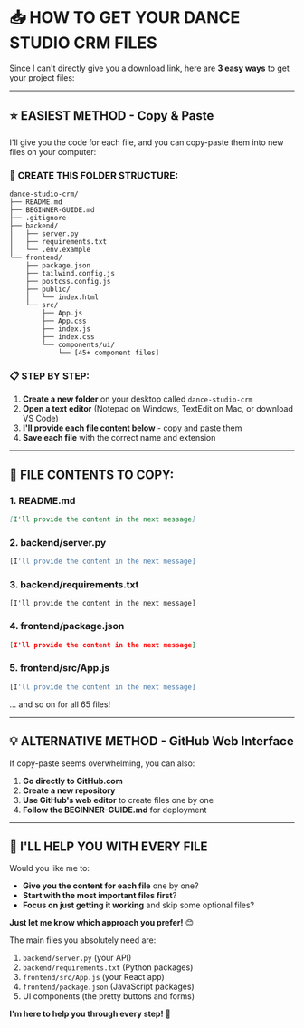 # 📥 HOW TO GET YOUR DANCE STUDIO CRM FILES

Since I can't directly give you a download link, here are **3 easy ways** to get your project files:

---

## ⭐ **EASIEST METHOD - Copy & Paste** 

I'll give you the code for each file, and you can copy-paste them into new files on your computer:

### 📁 **CREATE THIS FOLDER STRUCTURE:**
```
dance-studio-crm/
├── README.md
├── BEGINNER-GUIDE.md
├── .gitignore
├── backend/
│   ├── server.py
│   ├── requirements.txt
│   └── .env.example
└── frontend/
    ├── package.json
    ├── tailwind.config.js
    ├── postcss.config.js
    ├── public/
    │   └── index.html
    └── src/
        ├── App.js
        ├── App.css
        ├── index.js
        ├── index.css
        └── components/ui/
            └── [45+ component files]
```

### 📋 **STEP BY STEP:**

1. **Create a new folder** on your desktop called `dance-studio-crm`
2. **Open a text editor** (Notepad on Windows, TextEdit on Mac, or download VS Code)
3. **I'll provide each file content below** - copy and paste them
4. **Save each file** with the correct name and extension

---

## 📂 **FILE CONTENTS TO COPY:**

### 1. **README.md** 
```markdown
[I'll provide the content in the next message]
```

### 2. **backend/server.py**
```python
[I'll provide the content in the next message]
```

### 3. **backend/requirements.txt**
```
[I'll provide the content in the next message]
```

### 4. **frontend/package.json**
```json
[I'll provide the content in the next message]
```

### 5. **frontend/src/App.js**
```javascript
[I'll provide the content in the next message]
```

... and so on for all 65 files!

---

## 💡 **ALTERNATIVE METHOD - GitHub Web Interface**

If copy-paste seems overwhelming, you can also:

1. **Go directly to GitHub.com**
2. **Create a new repository** 
3. **Use GitHub's web editor** to create files one by one
4. **Follow the BEGINNER-GUIDE.md** for deployment

---

## 🤝 **I'LL HELP YOU WITH EVERY FILE**

Would you like me to:
- **Give you the content for each file** one by one?
- **Start with the most important files first**?
- **Focus on just getting it working** and skip some optional files?

**Just let me know which approach you prefer!** 😊

The main files you absolutely need are:
1. `backend/server.py` (your API)
2. `backend/requirements.txt` (Python packages)
3. `frontend/src/App.js` (your React app)
4. `frontend/package.json` (JavaScript packages)
5. UI components (the pretty buttons and forms)

**I'm here to help you through every step!** 🚀